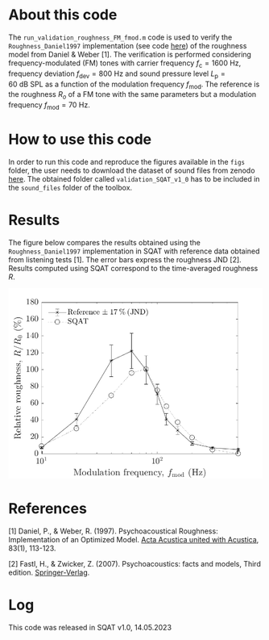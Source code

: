 # About this code 
The `run_validation_roughness_FM_fmod.m` code is used to verify the `Roughness_Daniel1997` implementation (see code [here](../../../psychoacoustic_metrics/Roughness_Daniel1997/Roughness_Daniel1997.m)) of the roughness model from Daniel & Weber [1]. The verification is performed considering frequency-modulated (FM) tones with carrier frequency $f_{\mathrm{c}}=1600~\mathrm{Hz}$, frequency deviation $f_{\mathrm{dev}}=800~\mathrm{Hz}$ and sound pressure level $L_{\mathrm{p}}=60~\mathrm{dB}~ \mathrm{SPL}$ as a function of the modulation frequency $f_{\mathrm{mod}}$. The reference is the roughness $R_o$ of a FM tone with the same parameters but a modulation frequency $f_{\mathrm{mod}}=70~\mathrm{Hz}$.  

# How to use this code
In order to run this code and reproduce the figures available in the `figs` folder, the user needs to download the dataset of sound files from zenodo <a href="https://doi.org/10.5281/zenodo.7933206" target="_blank">here</a>. The obtained folder called `validation_SQAT_v1_0` has to be included in the `sound_files` folder of the toolbox. 

# Results
The figure below compares the results obtained using the `Roughness_Daniel1997` implementation in SQAT  with reference data obtained from listening tests [1]. The error bars express the roughness JND [2]. Results computed using SQAT correspond to the time-averaged roughness $R$.   

![](figs/validation_FS_fmod_FM_tones.png)   

# References
[1] Daniel, P., & Weber, R. (1997). Psychoacoustical Roughness: Implementation of an Optimized Model. [Acta Acustica united with Acustica](https://www.ingentaconnect.com/content/dav/aaua/1997/00000083/00000001/art00020), 83(1), 113-123.

[2] Fastl, H., & Zwicker, Z. (2007). Psychoacoustics: facts and models, Third edition. [Springer-Verlag](https://doi.org/10.1007/978-3-540-68888-4).

# Log
This code was released in SQAT v1.0, 14.05.2023


